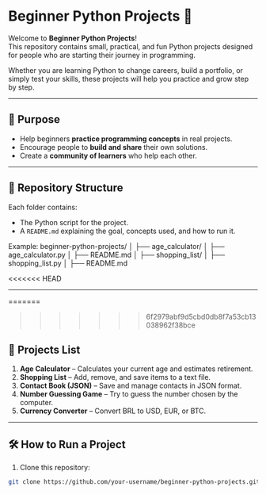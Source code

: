 # Beginner Python Projects 🐍

Welcome to **Beginner Python Projects**!  
This repository contains small, practical, and fun Python projects designed for people who are starting their journey in programming.  

Whether you are learning Python to change careers, build a portfolio, or simply test your skills, these projects will help you practice and grow step by step.

---

## 🎯 Purpose
- Help beginners **practice programming concepts** in real projects.
- Encourage people to **build and share** their own solutions.
- Create a **community of learners** who help each other.

---

## 📂 Repository Structure
Each folder contains:
- The Python script for the project.
- A `README.md` explaining the goal, concepts used, and how to run it.

Example:
beginner-python-projects/
│
├── age_calculator/
│ ├── age_calculator.py
│ ├── README.md
│
├── shopping_list/
│ ├── shopping_list.py
│ ├── README.md

<<<<<<< HEAD

---

=======
>>>>>>> 6f2979abf9d5cbd0db8f7a53cb13038962f38bce
## 🚀 Projects List
1. **Age Calculator** – Calculates your current age and estimates retirement.
2. **Shopping List** – Add, remove, and save items to a text file.
3. **Contact Book (JSON)** – Save and manage contacts in JSON format.
4. **Number Guessing Game** – Try to guess the number chosen by the computer.
5. **Currency Converter** – Convert BRL to USD, EUR, or BTC.

---

## 🛠 How to Run a Project
1. Clone this repository:
```bash
git clone https://github.com/your-username/beginner-python-projects.git
